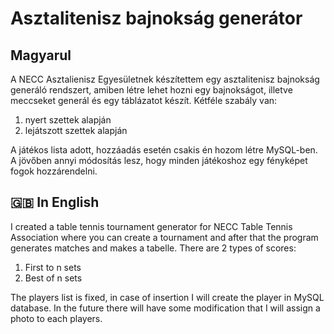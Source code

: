 # Asztalitenisz bajnokság generátor
## Magyarul
A NECC Asztalienisz Egyesületnek készítettem egy asztalitenisz bajnokság generáló rendszert, amiben létre lehet hozni egy bajnokságot, illetve meccseket generál és egy táblázatot készít. Kétféle szabály van:
<ol>
  <li>nyert szettek alapján</li>
  <li>lejátszott szettek alapján</li>  
</ol>

A játékos lista adott, hozzáadás esetén csakis én hozom létre MySQL-ben. A jövőben annyi módosítás lesz, hogy minden játékoshoz egy fényképet fogok hozzárendelni.

## 🇬🇧 In English
I created a table tennis tournament generator for NECC Table Tennis Association where you can create a tournament and after that the program generates matches and makes a tabelle. There are 2 types of scores:
<ol>
  <li>First to n sets</li>
  <li>Best of n sets</li>
</ol>
The players list is fixed, in case of insertion I will create the player in MySQL database. In the future there will have some modification that I will assign a photo to each players. 
